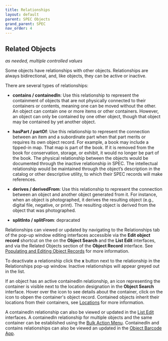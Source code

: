 ```yaml
---
title: Relationships
layout: default
parent: SPEC Objects
grand_parent: SPEC
nav_order: 4
---
```


## Related Objects 
*as needed, multiple controlled values*

Some objects have relationships with other objects. Relationships are always bidirectional, and, like objects, they can be active or inactive. 

There are several types of relationships:

- **contains / containedIn**: Use this relationship to represent the containment of objects that are not physically connected to their containers or contents, meaning one can be moved without the other. An object can contain one or more items or other containers. However, an object can only be contained by one other object, though that object may be contained by yet another object.

- **hasPart / partOf**:  Use this relationship to represent the connection between an item and a subordinate part when that part merits or requires its own object record. For example, a book may include a tipped-in map. That map is part of the book. If it is removed from the book for conservation, storage, or exhibit, it would no longer be part of the book. The physical relationship between the objects would be documented through the inactive relationship in SPEC. The intellectual relationship would be maintained through the object’s description in the catalog or other descriptive utility, to which their SPEC records will make references.

- **derives / derivedFrom**: Use this relationship to represent the connection between an object and another object generated from it. For instance, when an object is photographed, it derives the resulting object (e.g., digital file, negative, or print). The resulting object is derived from the object that was photographed.

- **splitInto / splitFrom**: depracated 




Relationships can viewed or updated by navigating to the Relationships tab of the pop-up window editing interfaces accessible via the **Edit object record** shortcut on the on the **Object Search** and the **List Edit** interfaces, and via the Related Objects section of the **Object Record** interface. See [Populating and Editing Object Records](https://nypl.github.io/pres-docs/spec/specObjects.html#populating-and-editing-object-records) for more information. 

To deactivate a relationship click the **x** button next to the relationship in the Relationships pop-up window. Inactive relationships will appear greyed out in the list.

If an object has an active containedIn relationship, an icon representing the container is visible next to the location designation in the **Object Search** interface. Hover over the icon to see details about the container, click on the icon to obpen the container's object record. Contained objects inherit their locations from their containers, see [Locations](https://nypl.github.io/pres-docs/spec/specObjectsLocations.html) for more information.


A containedIn relationship can also be viewed or updated in the [List Edit](https://nypl.github.io/pres-docs/spec/specObjectsMigration.html) interfaces. A containedIn relationship for multiple objects and the same container can be established using the [Bulk Action Menu](https://nypl.github.io/pres-docs/spec/specObjectsBulkActionMenu.html). ContainedIn and contains relationships can also be viewed an updated in the [Object Barcode App](https://nypl.github.io/pres-docs/spec/specObjectsOBA.html). 


